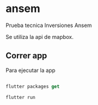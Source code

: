 # ansem

Prueba tecnica Inversiones Ansem

Se utiliza la api de mapbox.

## Correr app
Para ejecutar la app
```dart

flutter packages get

flutter run
```
